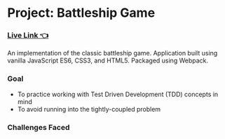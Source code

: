 # Project: Battleship Game
### [Live Link 👈](https://waldorfio.github.io/weather-app/)
An implementation of the classic battleship game.
Application built using vanilla JavaScript ES6, CSS3, and HTML5. Packaged using Webpack.

### Goal
- To practice working with Test Driven Development (TDD) concepts in mind
- To avoid running into the tightly-coupled problem

### Challenges Faced
